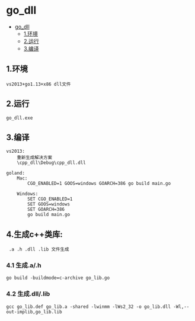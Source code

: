 # go_dll
- [go_dll](#go_dll)
  - [1.环境](#1环境)
  - [2.运行](#2运行)
  - [3.编译](#3编译)

## 1.环境
    vs2013+go1.13+x86 dll文件
    
## 2.运行
    go_dll.exe
    
## 3.编译
    vs2013:
        重新生成解决方案
        \cpp_dll\Debug\cpp_dll.dll
    
    goland:
        Mac:
            CGO_ENABLED=1 GOOS=windows GOARCH=386 go build main.go
        
        Windows:
            SET CGO_ENABLED=1
            SET GOOS=windows
            SET GOARCH=386
            go build main.go
            
## 4.生成c++类库:
     .a .h .dll .lib 文件生成
### 4.1 生成.a/.h
    go build -buildmode=c-archive go_lib.go

### 4.2 生成.dll/.lib
    gcc go_lib.def go_lib.a -shared -lwinmm -lWs2_32 -o go_lib.dll -Wl,--out-implib,go_lib.lib

